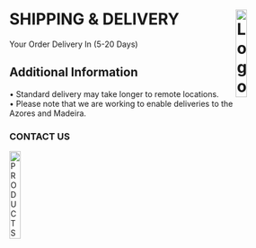 # SHIPPING & DELIVERY <img alt="Logo" align="right" src="https://i.postimg.cc/XqH9nsvw/SPORTS-EXPRESS-logos-transparent.png" width="20%" />
Your Order Delivery In (5-20 Days)
## Additional Information
• Standard delivery may take longer to remote locations.
<br>
• Please note that we are working to enable deliveries to the Azores and Madeira.
### CONTACT US
<img alt="PRODUCTS AND ORDERS<br>+351 918322018<br>09:00 - 18:00<br>Monday - Saturday" src="https://i.postimg.cc/9ffg6y6Z/phone.png" width="20%" />
